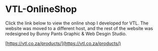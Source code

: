 # VTL-OnlineShop

Click the link below to view the online shop I developed for VTL. The website was moved to a different host, and the rest of the website was redesigned by Bunny Pants Graphic & Web Desgin Studio.

[https://vtl.co.za/products/](https://vtl.co.za/products/)
